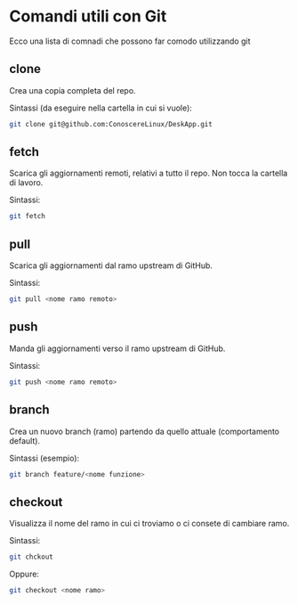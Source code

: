 # Comandi utili con Git

Ecco una lista di comnadi che possono far comodo utilizzando git

## clone

Crea una copia completa del repo.

Sintassi (da eseguire nella cartella in cui si vuole):

```bash
git clone git@github.com:ConoscereLinux/DeskApp.git
```

## fetch

Scarica gli aggiornamenti remoti, relativi a tutto il repo. Non tocca la
cartella di lavoro.

Sintassi:

```bash
git fetch
```

## pull

Scarica gli aggiornamenti dal ramo upstream di GitHub.

Sintassi:

```bash
git pull <nome ramo remoto>
```

## push

Manda gli aggiornamenti verso il ramo upstream di GitHub.

Sintassi:

```bash
git push <nome ramo remoto>
```

## branch

Crea un nuovo branch (ramo) partendo da quello attuale (comportamento default).

Sintassi (esempio):

```bash
git branch feature/<nome funzione>
```

## checkout

Visualizza il nome del ramo in cui ci troviamo o ci consete di cambiare ramo.

Sintassi:

```bash
git chckout
```

Oppure:

```bash
git checkout <nome ramo>
```
